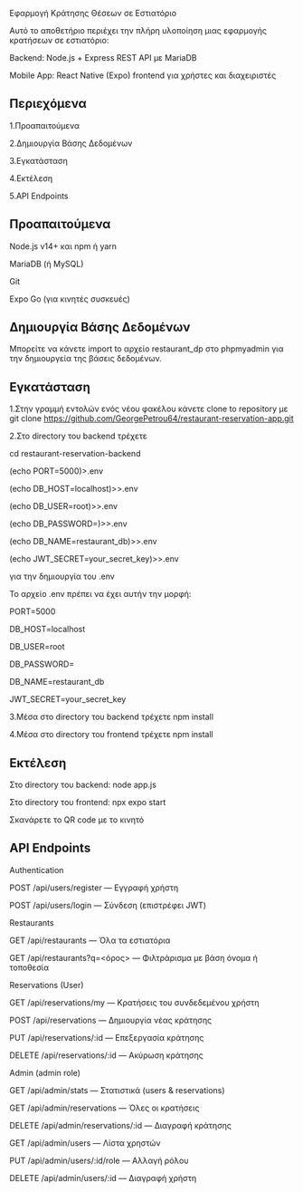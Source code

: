 Εφαρμογή Κράτησης Θέσεων σε Εστιατόριο

Αυτό το αποθετήριο περιέχει την πλήρη υλοποίηση μιας εφαρμογής κρατήσεων σε εστιατόριο:

Backend: Node.js + Express REST API με MariaDB

Mobile App: React Native (Expo) frontend για χρήστες και διαχειριστές


Περιεχόμενα
-----------
1.Προαπαιτούμενα

2.Δημιουργία Βάσης Δεδομένων

3.Εγκατάσταση

4.Εκτέλεση

5.API Endpoints

Προαπαιτούμενα
-------------

Node.js v14+ και npm ή yarn

MariaDB (ή MySQL)

Git

Expo Go (για κινητές συσκευές)

Δημιουργία Βάσης Δεδομένων
--------------------------
Μπορείτε να κάνετε import to αρχείο restaurant_dp στο phpmyadmin για την δημιουργεία της βάσεις δεδομένων.

Εγκατάσταση
-
1.Στην γραμμή εντολών ενός νέου φακέλου κάνετε clone to repository με git clone https://github.com/GeorgePetrou64/restaurant-reservation-app.git

2.Στο directory του backend τρέχετε

cd restaurant-reservation-backend

(echo PORT=5000)>.env

(echo DB_HOST=localhost)>>.env

(echo DB_USER=root)>>.env

(echo DB_PASSWORD=)>>.env

(echo DB_NAME=restaurant_db)>>.env

(echo JWT_SECRET=your_secret_key)>>.env

για την δημιουργία του .env

Το αρχείο .env πρέπει να έχει αυτήν την μορφή: 

PORT=5000

DB_HOST=localhost

DB_USER=root

DB_PASSWORD=

DB_NAME=restaurant_db

JWT_SECRET=your_secret_key

3.Μέσα στο directory του backend τρέχετε npm install 

4.Μέσα στο directory του frontend τρέχετε npm install 

Εκτέλεση
--------
Στο directory του backend: node app.js

Στο directory του frontend: npx expo start

Σκανάρετε το QR code με το κινητό

API Endpoints
------------

Authentication

POST /api/users/register — Εγγραφή χρήστη

POST /api/users/login — Σύνδεση (επιστρέφει JWT)

Restaurants

GET /api/restaurants — Όλα τα εστιατόρια

GET /api/restaurants?q=<όρος> — Φιλτράρισμα με βάση όνομα ή τοποθεσία

Reservations (User)

GET /api/reservations/my — Κρατήσεις του συνδεδεμένου χρήστη

POST /api/reservations — Δημιουργία νέας κράτησης

PUT /api/reservations/:id — Επεξεργασία κράτησης

DELETE /api/reservations/:id — Ακύρωση κράτησης

Admin (admin role)

GET /api/admin/stats — Στατιστικά (users & reservations)

GET /api/admin/reservations — Όλες οι κρατήσεις

DELETE /api/admin/reservations/:id — Διαγραφή κράτησης

GET /api/admin/users — Λίστα χρηστών

PUT /api/admin/users/:id/role — Αλλαγή ρόλου

DELETE /api/admin/users/:id — Διαγραφή χρήστη
